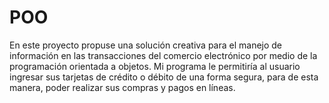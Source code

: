 # POO
En este proyecto propuse una solución creativa para el manejo de información en las transacciones del comercio electrónico por medio de la programación orientada a objetos. Mi programa le permitiría al usuario ingresar sus tarjetas de crédito o débito de una forma segura, para de esta manera, poder realizar sus compras y pagos en líneas. 
